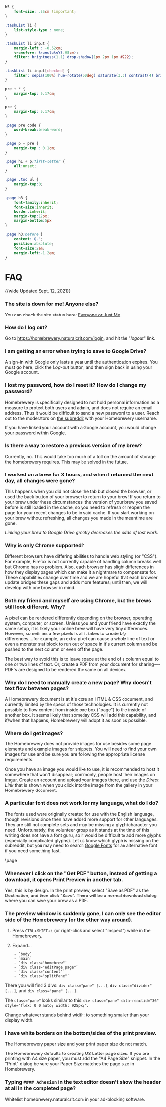 ```css
h5 {
	font-size: .35cm !important;
}

.taskList li {
	list-style-type : none;
}

.taskList li input {
	margin-left : -0.52cm;
	transform: translateY(.05cm);
	filter: brightness(1.1) drop-shadow(1px 2px 1px #222);
}

.taskList li input[checked] {
	filter: sepia(100%) hue-rotate(60deg) saturate(3.5) contrast(4) brightness(1.1) drop-shadow(1px 2px 1px #222);
}

pre + * {
	margin-top: 0.17cm;
}

pre {
	margin-top: 0.17cm;
}

.page pre code {
	word-break:break-word;
}

.page p + pre {
	margin-top : 0.1cm;
}

.page h1 + p:first-letter {
	all:unset;
}

.page .toc ul {
	margin-top:0;
}

.page h3 {
	font-family:inherit;
	font-size:inherit;
	border:inherit;
	margin-top:12px;
	margin-bottom:5px
}

.page h3:before {
	content:'Q.';
	position:absolute;
	font-size:2em;
	margin-left:-1.2em;	
}
```

# FAQ
{{wide Updated Sept. 12, 2021}}


### The site is down for me! Anyone else?

You can check the site status here: [Everyone or Just Me](https://downforeveryoneorjustme.com/homebrewery.naturalcrit.com)

### How do I log out?

Go to https://homebrewery.naturalcrit.com/login, and hit the "*logout*" link.

### I am getting an error when trying to save to Google Drive?
A sign-in with Google only lasts a year until the authentication expires.  You must go [here](https://www.naturalcrit.com/login), click the *Log-out* button, and then sign back in using your Google account.

### I lost my password, how do I reset it?  How do I change my password?

Homebrewery is specifically designed to not hold personal information as a measure to protect both users and admin, and does not require an email address.  Thus it would be difficult to send a new password to a user.  Reach out to the moderators on [the subreddit](https://www.reddit.com/r/homebrewery) with your Homebrewery username.  

If you have linked your account with a Google account, you would change your password within Google.

### Is there a way to restore a previous version of my brew?

Currently, no. This would take too much of a toll on the amount of storage the homebrewery requires. This may be solved in the future.

### I worked on a brew for X hours, and when I returned the next day, all changes were gone?

This happens when you did not close the tab but closed the browser, or used the back button of your browser to return to your brew! If you return to your brew under these circumstances, the version of your brew you saved before is still loaded in the cache, so you need to refresh or reopen the page for your recent changes to be in said cache. If you start working on your brew without refreshing, all changes you made in the meantime are gone. 

*Linking your brew to Google Drive greatly decreases the odds of lost work.*


### Why is only Chrome supported?

Different browsers have differing abilities to handle web styling (or "CSS").  For example, Firefox is not currently capable of handling column breaks well but Chrome has no problem.  Also, each browser has slight differences in how they display pages which can make it a nightmare to compensate for.  These capabilities change over time and we are hopeful that each browser update bridges these gaps and adds more features; until then, we will develop with one browser in mind.

### Both my friend and myself are using Chrome, but the brews still look different.  Why?

A pixel can be rendered differently depending on the browser, operating system, computer, or screen.  Unless you and your friend have exactly the same setup, it is likely your online brew will have very tiny differences.  However, sometimes a few pixels is all it takes to create *big* differences....for example, an extra pixel can cause a whole line of text or even a monster stat block to run out of space in it's current column and be pushed to the next column or even off the page.  

The best way to avoid this is to leave space at the end of a column equal to one or two lines of text.  Or, create a PDF from your document for sharing--- PDF's are designed to be rendered the same on all devices.

### Why do I need to manually create a new page?  Why doesn't text flow between pages?

A Homebrewery document is at it's core an HTML & CSS document, and currently limited by the specs of those technologies.  It is currently not possible to flow content from inside one box ("page") to the inside of another box.  It seems likely that someday CSS will add this capability, and if/when that happens, Homebrewery will adopt it as soon as possible.

### Where do I get images?
The Homebrewery does not provide images for use besides some page elements and example images for snippets.  You will need to find your own images for use and be sure you are following the appropriate license requirements.  

Once you have an image you would like to use, it is recommended to host it somewhere that won't disappear; commonly, people host their images on [Imgur](https://www.imgur.com).  Create an account and upload your images there, and use the *Direct Link* that is shown when you click into the image from the gallery in your Homebrewery document.

### A particular font does not work for my language, what do I do?
The fonts used were originally created for use with the English language, though revisions since then have added more support for other languages.  They are still not complete sets and may be missing a glyph/character you need.  Unfortunately, the volunteer group as it stands at the time of this writing does not have a font guru, so it would be difficult to add more glyphs (especially complicated glyphs).  Let us know which glyph is missing on the subreddit, but you may need to search [Google Fonts](https://fonts.google.com) for an alternative font if you need something fast.

\page



### Whenever I click on the "Get PDF" button, instead of getting a download, it opens Print Preview in another tab.

Yes, this is by design. In the print preview, select "Save as PDF" as the Destination, and then click "Save". There will be a normal download dialog where you can save your brew as a PDF.


### The preview window is suddenly gone, I can only see the editor side of the Homebrewery (or the other way around).

1. Press `CTRL`+`SHIFT`+`i` (or right-click and select "Inspect") while in the Homebrewery.

2. Expand...
```
	- `body` 
	- `main`
	- `div class="homebrew"`
	- `div class="editPage page"`
	- `div class="content"`
	- `div class="splitPane"`
```

There you will find 3 divs: `div class="pane" [...]`, `div class="divider" [...]`, and `div class="pane" [...]`.

The `class="pane"` looks similar to this: `div class="pane" data-reactid="36" style="flex: 0 0 auto; width: 925px;"`.

Change whatever stands behind width: to something smaller than your display width. 

### I have white borders on the bottom/sides of the print preview.

The Homebrewery paper size and your print paper size do not match.

The Homebrewery defaults to creating US Letter page sizes.  If you are printing with A4 size paper, you must add the "A4 Page Size" snippet.  In the "Print" dialog be sure your Paper Size matches the page size in Homebrewery.


### Typing `#### Adhesion` in the text editor doesn't show the header at all in the completed page?

Whitelist homebrewery.naturalcrit.com in your ad-blocking software.




